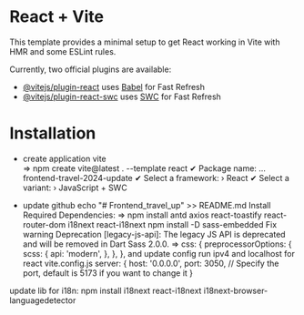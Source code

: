 # React + Vite

This template provides a minimal setup to get React working in Vite with HMR and some ESLint rules.

Currently, two official plugins are available:

- [@vitejs/plugin-react](https://github.com/vitejs/vite-plugin-react/blob/main/packages/plugin-react/README.md) uses [Babel](https://babeljs.io/) for Fast Refresh
- [@vitejs/plugin-react-swc](https://github.com/vitejs/vite-plugin-react-swc) uses [SWC](https://swc.rs/) for Fast Refresh

# Installation

- create application vite  
=> npm create vite@latest . --template react
✔ Package name: … frontend-travel-2024-update
✔ Select a framework: › React
✔ Select a variant: › JavaScript + SWC

- update github
echo "# Frontend_travel_up" >> README.md
Install Required Dependencies: => npm install antd axios react-toastify react-router-dom i18next react-i18next
npm install -D sass-embedded
Fix warning Deprecation [legacy-js-api]: The legacy JS API is deprecated and will be removed in Dart Sass 2.0.0. => css: {
    preprocessorOptions: {
      scss: {
        api: 'modern',
      },
    },
  }, 
and update config run ipv4 and localhost for react vite.config.js
server: {
    host: '0.0.0.0',
    port: 3050, // Specify the port, default is 5173 if you want to change it
  }


update lib for i18n:
npm install i18next react-i18next i18next-browser-languagedetector
